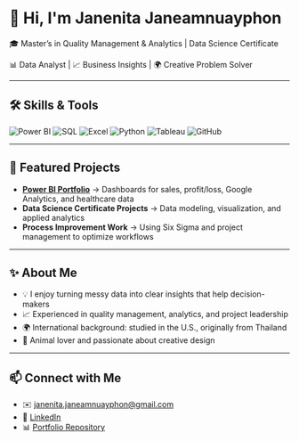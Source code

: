 # 👋 Hi, I'm Janenita Janeamnuayphon  

🎓 Master’s in Quality Management & Analytics  | Data Science Certificate

📊 Data Analyst | 📈 Business Insights | 🌍 Creative Problem Solver  

---

## 🛠 Skills & Tools  
![Power BI](https://img.shields.io/badge/Power%20BI-F2C811?style=flat-square&logo=Power%20BI&logoColor=black)
![SQL](https://img.shields.io/badge/SQL-336791?style=flat-square&logo=postgresql&logoColor=white)
![Excel](https://img.shields.io/badge/Excel-217346?style=flat-square&logo=microsoft-excel&logoColor=white)
![Python](https://img.shields.io/badge/Python-3776AB?style=flat-square&logo=python&logoColor=white)
![Tableau](https://img.shields.io/badge/Tableau-E97627?style=flat-square&logo=Tableau&logoColor=white)
![GitHub](https://img.shields.io/badge/GitHub-181717?style=flat-square&logo=github&logoColor=white)

---

## 📂 Featured Projects  
- **[Power BI Portfolio](https://github.com/JanenitaJane/PowerBI_Portfolio)** → Dashboards for sales, profit/loss, Google Analytics, and healthcare data  
- **Data Science Certificate Projects** → Data modeling, visualization, and applied analytics  
- **Process Improvement Work** → Using Six Sigma and project management to optimize workflows  

---

## ✨ About Me  
- 💡 I enjoy turning messy data into clear insights that help decision-makers  
- 📈 Experienced in quality management, analytics, and project leadership  
- 🌍 International background: studied in the U.S., originally from Thailand  
- 🐾 Animal lover and passionate about creative design  

---

## 📫 Connect with Me  
- ✉️ [janenita.janeamnuayphon@gmail.com](mailto:janenita.janeamnuayphon@gmail.com)  
- 💼 [LinkedIn]([https://www.linkedin.com/](https://www.linkedin.com/in/janenita-janeamnuayphon/))  
- 📊 [Portfolio Repository](https://github.com/JanenitaJane/PowerBI_Portfolio)  
